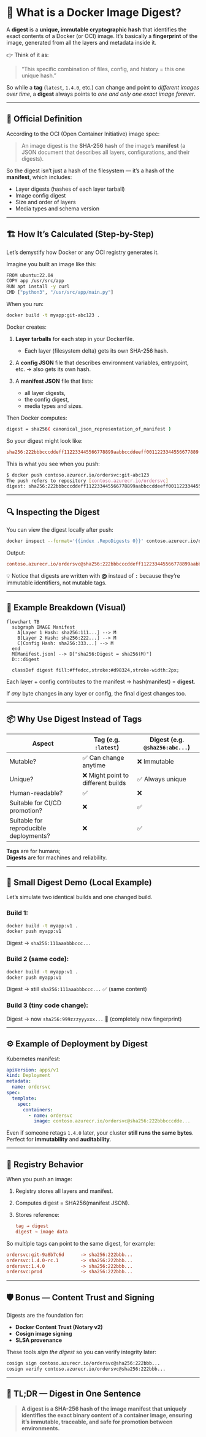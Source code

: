# 🧩 What is a Docker Image Digest?

A **digest** is a **unique, immutable cryptographic hash** that identifies the exact contents of a Docker (or OCI) image.
It’s basically a **fingerprint** of the image, generated from all the layers and metadata inside it.

👉 Think of it as:

> “This specific combination of files, config, and history = this one unique hash.”

So while a **tag** (`latest`, `1.4.0`, etc.) can change and point to _different images over time_,
a **digest** always points to _one and only one exact image forever_.

---

## 🧠 Official Definition

According to the OCI (Open Container Initiative) image spec:

> An image digest is the **SHA-256 hash** of the image’s **manifest** (a JSON document that describes all layers, configurations, and their digests).

So the digest isn’t just a hash of the filesystem —
it’s a hash of the **manifest**, which includes:

- Layer digests (hashes of each layer tarball)
- Image config digest
- Size and order of layers
- Media types and schema version

---

## 🏗️ How It’s Calculated (Step-by-Step)

Let’s demystify how Docker or any OCI registry generates it.

Imagine you built an image like this:

```bash
FROM ubuntu:22.04
COPY app /usr/src/app
RUN apt install -y curl
CMD ["python3", "/usr/src/app/main.py"]
```

When you run:

```bash
docker build -t myapp:git-abc123 .
```

Docker creates:

1. **Layer tarballs** for each step in your Dockerfile.

   - Each layer (filesystem delta) gets its own SHA-256 hash.

2. A **config JSON** file that describes environment variables, entrypoint, etc. → also gets its own hash.
3. A **manifest JSON** file that lists:

   - all layer digests,
   - the config digest,
   - media types and sizes.

Then Docker computes:

```bash
digest = sha256( canonical_json_representation_of_manifest )
```

So your digest might look like:

```ini
sha256:222bbbcccddeff112233445566778899aabbccddeeff0011223344556677889
```

This is what you see when you push:

```bash
$ docker push contoso.azurecr.io/ordersvc:git-abc123
The push refers to repository [contoso.azurecr.io/ordersvc]
digest: sha256:222bbbcccddeff112233445566778899aabbccddeeff0011223344556677889 size: 2610
```

---

## 🔍 Inspecting the Digest

You can view the digest locally after push:

```bash
docker inspect --format='{{index .RepoDigests 0}}' contoso.azurecr.io/ordersvc:git-abc123
```

Output:

```ini
contoso.azurecr.io/ordersvc@sha256:222bbbcccddeff112233445566778899aabbccddeeff0011223344556677889
```

💡 Notice that digests are written with **@** instead of `:` because they’re immutable identifiers, not mutable tags.

---

## 🔐 Example Breakdown (Visual)

```mermaid
flowchart TB
  subgraph IMAGE Manifest
    A[Layer 1 Hash: sha256:111...] --> M
    B[Layer 2 Hash: sha256:222...] --> M
    C[Config Hash: sha256:333...] --> M
  end
  M[Manifest.json] --> D["sha256:Digest = sha256(M)"]
  D:::digest

  classDef digest fill:#ffedcc,stroke:#d98324,stroke-width:2px;
```

Each layer + config contributes to the manifest → hash(manifest) = **digest**.

If _any_ byte changes in any layer or config,
the final digest changes too.

---

## 📦 Why Use Digest Instead of Tags

| Aspect                                 | Tag (e.g. `:latest`)               | Digest (e.g. `@sha256:abc...`) |
| -------------------------------------- | ---------------------------------- | ------------------------------ |
| Mutable?                               | ✅ Can change anytime              | ❌ Immutable                   |
| Unique?                                | ❌ Might point to different builds | ✅ Always unique               |
| Human-readable?                        | ✅                                 | ❌                             |
| Suitable for CI/CD promotion?          | ❌                                 | ✅                             |
| Suitable for reproducible deployments? | ❌                                 | ✅                             |

**Tags** are for humans;  
**Digests** are for machines and reliability.

---

## 🧮 Small Digest Demo (Local Example)

Let’s simulate two identical builds and one changed build.

### Build 1:

```bash
docker build -t myapp:v1 .
docker push myapp:v1
```

Digest → `sha256:111aaabbbccc...`

### Build 2 (same code):

```bash
docker build -t myapp:v1 .
docker push myapp:v1
```

Digest → still `sha256:111aaabbbccc...` ✅ (same content)

### Build 3 (tiny code change):

Digest → now `sha256:999zzzyyyxxx...` 🚨 (completely new fingerprint)

---

## ⚙️ Example of Deployment by Digest

Kubernetes manifest:

```yaml
apiVersion: apps/v1
kind: Deployment
metadata:
  name: ordersvc
spec:
  template:
    spec:
      containers:
        - name: ordersvc
          image: contoso.azurecr.io/ordersvc@sha256:222bbbcccdde...
```

Even if someone retags `1.4.0` later, your cluster **still runs the same bytes**.
Perfect for **immutability** and **auditability**.

---

## 🧰 Registry Behavior

When you push an image:

1. Registry stores all layers and manifest.
2. Computes digest = SHA256(manifest JSON).
3. Stores reference:

   ```ini
   tag → digest
   digest → image data
   ```

So multiple tags can point to the same digest, for example:

```ini
ordersvc:git-9a8b7c6d      -> sha256:222bbb...
ordersvc:1.4.0-rc.1        -> sha256:222bbb...
ordersvc:1.4.0             -> sha256:222bbb...
ordersvc:prod              -> sha256:222bbb...
```

---

## 🛡️ Bonus — Content Trust and Signing

Digests are the foundation for:

- **Docker Content Trust (Notary v2)**
- **Cosign image signing**
- **SLSA provenance**

These tools _sign the digest_ so you can verify integrity later:

```bash
cosign sign contoso.azurecr.io/ordersvc@sha256:222bbb...
cosign verify contoso.azurecr.io/ordersvc@sha256:222bbb...
```

---

## 🧾 TL;DR — Digest in One Sentence

> **A digest is a SHA-256 hash of the image manifest that uniquely identifies the exact binary content of a container image, ensuring it’s immutable, traceable, and safe for promotion between environments.**
